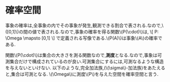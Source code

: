 # 確率空間
事象の確率は,全事象の内でその事象が発生,観測できる割合で表される.なので,\\([0,1]\\)の間の値で表される.なので,事象の確率を得る関数\\(P(\cdot)\\)は,
\\[
	P: \Omega \mapsto [0,1]
\\]
で定義される写像である.\\(P(A)\\)は事象\\(A\\)の確率である.

関数\\(P(\cdot)\\)は集合の大きさを測る関数なので,**測度**となる.なので,事象は可測集合だけで構成されているのが良い.可測集合にするには,可測なるような構造を与えないといけない.
以下のような,完全加法族,(\\(\sigma\\)-加法族)をあたえると,集合は可測となる.
\\(\Omega\\)に測度\\(P\\)を与えた空間を確率空間と言う.
